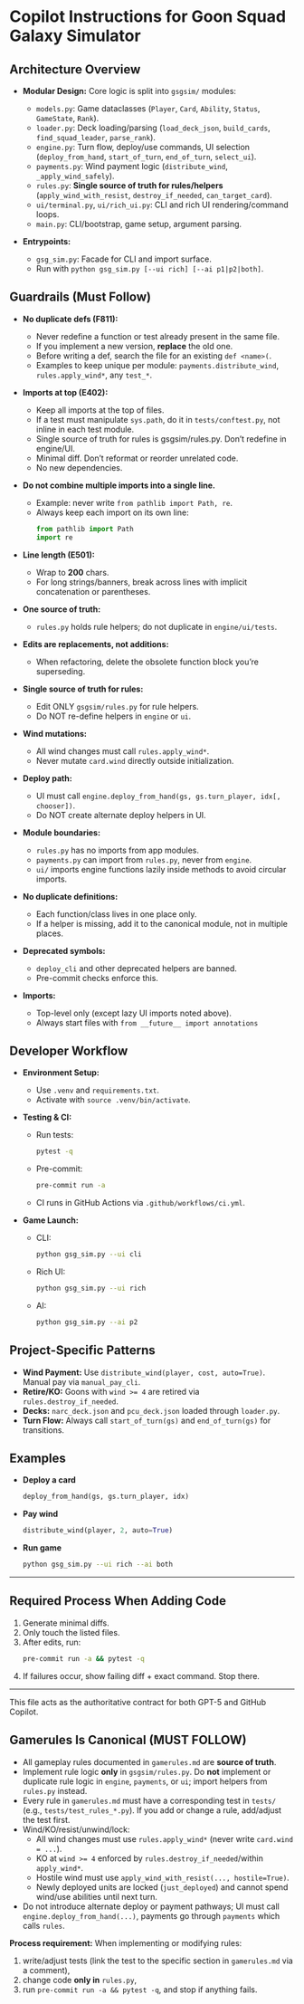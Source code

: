 # Copilot Instructions for Goon Squad Galaxy Simulator

## Architecture Overview

- **Modular Design:** Core logic is split into `gsgsim/` modules:
  - `models.py`: Game dataclasses (`Player`, `Card`, `Ability`, `Status`, `GameState`, `Rank`).
  - `loader.py`: Deck loading/parsing (`load_deck_json`, `build_cards`, `find_squad_leader`, `parse_rank`).
  - `engine.py`: Turn flow, deploy/use commands, UI selection (`deploy_from_hand`, `start_of_turn`, `end_of_turn`, `select_ui`).
  - `payments.py`: Wind payment logic (`distribute_wind`, `_apply_wind_safely`).
  - `rules.py`: **Single source of truth for rules/helpers** (`apply_wind_with_resist`, `destroy_if_needed`, `can_target_card`).
  - `ui/terminal.py`, `ui/rich_ui.py`: CLI and rich UI rendering/command loops.
  - `main.py`: CLI/bootstrap, game setup, argument parsing.

- **Entrypoints:**
  - `gsg_sim.py`: Facade for CLI and import surface.
  - Run with `python gsg_sim.py [--ui rich] [--ai p1|p2|both]`.

## Guardrails (Must Follow)

- **No duplicate defs (F811):**  
  - Never redefine a function or test already present in the same file.  
  - If you implement a new version, **replace** the old one.  
  - Before writing a def, search the file for an existing `def <name>(`.  
  - Examples to keep unique per module: `payments.distribute_wind`, `rules.apply_wind*`, any `test_*`.  

- **Imports at top (E402):**  
  - Keep all imports at the top of files.  
  - If a test must manipulate `sys.path`, do it in `tests/conftest.py`, not inline in each test module.  
  - Single source of truth for rules is gsgsim/rules.py. Don’t redefine in engine/UI.
  - Minimal diff. Don’t reformat or reorder unrelated code.
  - No new dependencies.
  
- **Do not combine multiple imports into a single line.**
  - Example: never write `from pathlib import Path, re`.
  - Always keep each import on its own line:  
    ```python
    from pathlib import Path
    import re
    ```

- **Line length (E501):**  
  - Wrap to **200** chars.  
  - For long strings/banners, break across lines with implicit concatenation or parentheses.  

- **One source of truth:**  
  - `rules.py` holds rule helpers; do not duplicate in `engine/ui/tests`.  

- **Edits are replacements, not additions:**  
  - When refactoring, delete the obsolete function block you’re superseding.  

- **Single source of truth for rules:**  
  - Edit ONLY `gsgsim/rules.py` for rule helpers.  
  - Do NOT re-define helpers in `engine` or `ui`.  

- **Wind mutations:**  
  - All wind changes must call `rules.apply_wind*`.  
  - Never mutate `card.wind` directly outside initialization.  

- **Deploy path:**  
  - UI must call `engine.deploy_from_hand(gs, gs.turn_player, idx[, chooser])`.  
  - Do NOT create alternate deploy helpers in UI.  

- **Module boundaries:**  
  - `rules.py` has no imports from app modules.  
  - `payments.py` can import from `rules.py`, never from `engine`.  
  - `ui/` imports engine functions lazily inside methods to avoid circular imports.  

- **No duplicate definitions:**  
  - Each function/class lives in one place only.  
  - If a helper is missing, add it to the canonical module, not in multiple places.  

- **Deprecated symbols:**  
  - `deploy_cli` and other deprecated helpers are banned.  
  - Pre-commit checks enforce this.  

- **Imports:**  
  - Top-level only (except lazy UI imports noted above).  
  - Always start files with `from __future__ import annotations`

## Developer Workflow

- **Environment Setup:**  
  - Use `.venv` and `requirements.txt`.  
  - Activate with `source .venv/bin/activate`.  

- **Testing & CI:**  
  - Run tests:  
    ```bash
    pytest -q
    ```  
  - Pre-commit:  
    ```bash
    pre-commit run -a
    ```  
  - CI runs in GitHub Actions via `.github/workflows/ci.yml`.  

- **Game Launch:**  
  - CLI:  
    ```bash
    python gsg_sim.py --ui cli
    ```  
  - Rich UI:  
    ```bash
    python gsg_sim.py --ui rich
    ```  
  - AI:  
    ```bash
    python gsg_sim.py --ai p2
    ```  

## Project-Specific Patterns

- **Wind Payment:** Use `distribute_wind(player, cost, auto=True)`. Manual pay via `manual_pay_cli`.  
- **Retire/KO:** Goons with `wind >= 4` are retired via `rules.destroy_if_needed`.  
- **Decks:** `narc_deck.json` and `pcu_deck.json` loaded through `loader.py`.  
- **Turn Flow:** Always call `start_of_turn(gs)` and `end_of_turn(gs)` for transitions.  

## Examples

- **Deploy a card**
  ```python
  deploy_from_hand(gs, gs.turn_player, idx)
  ```

- **Pay wind**
  ```python
  distribute_wind(player, 2, auto=True)
  ```

- **Run game**
  ```bash
  python gsg_sim.py --ui rich --ai both
  ```

---

## Required Process When Adding Code

1. Generate minimal diffs.  
2. Only touch the listed files.  
3. After edits, run:  
   ```bash
   pre-commit run -a && pytest -q
   ```  
4. If failures occur, show failing diff + exact command. Stop there.  

---

This file acts as the authoritative contract for both GPT-5 and GitHub Copilot.

## Gamerules Is Canonical (MUST FOLLOW)

- All gameplay rules documented in `gamerules.md` are **source of truth**.
- Implement rule logic **only** in `gsgsim/rules.py`. Do **not** implement or duplicate rule logic in `engine`, `payments`, or `ui`; import helpers from `rules.py` instead.
- Every rule in `gamerules.md` must have a corresponding test in `tests/` (e.g., `tests/test_rules_*.py`). If you add or change a rule, add/adjust the test first.
- Wind/KO/resist/unwind/lock:
  - All wind changes must use `rules.apply_wind*` (never write `card.wind = ...`).
  - KO at `wind >= 4` enforced by `rules.destroy_if_needed`/within `apply_wind*`.
  - Hostile wind must use `apply_wind_with_resist(..., hostile=True)`.
  - Newly deployed units are locked (`just_deployed`) and cannot spend wind/use abilities until next turn.
- Do not introduce alternate deploy or payment pathways; UI must call `engine.deploy_from_hand(...)`, payments go through `payments` which calls `rules`.

**Process requirement:** When implementing or modifying rules:
1) write/adjust tests (link the test to the specific section in `gamerules.md` via a comment),
2) change code **only in** `rules.py`,
3) run `pre-commit run -a && pytest -q`, and stop if anything fails.

